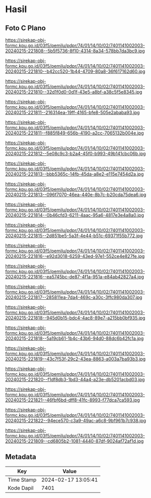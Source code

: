 # Hasil

## Foto C Plano

https://sirekap-obj-formc.kpu.go.id/03f5/pemilu/pdpr/74/01/14/10/02/7401141002003-20240215-221808--5b5f5736-8f10-4314-8a34-578bb7da3bc9.jpg

https://sirekap-obj-formc.kpu.go.id/03f5/pemilu/pdpr/74/01/14/10/02/7401141002003-20240215-221810--b42cc520-1b44-4709-80a8-36f617162d60.jpg

https://sirekap-obj-formc.kpu.go.id/03f5/pemilu/pdpr/74/01/14/10/02/7401141002003-20240215-221810--32d1f0d0-0d1f-43e5-a8bf-a38c5f5e8345.jpg

https://sirekap-obj-formc.kpu.go.id/03f5/pemilu/pdpr/74/01/14/10/02/7401141002003-20240215-221811--216314ea-19ff-4165-bfe8-505e2ababa93.jpg

https://sirekap-obj-formc.kpu.go.id/03f5/pemilu/pdpr/74/01/14/10/02/7401141002003-20240215-221811--f885f849-656b-4190-a2cc-7065132b004e.jpg

https://sirekap-obj-formc.kpu.go.id/03f5/pemilu/pdpr/74/01/14/10/02/7401141002003-20240215-221812--5e08c9c3-b2a4-45f0-b993-49b141cbc06b.jpg

https://sirekap-obj-formc.kpu.go.id/03f5/pemilu/pdpr/74/01/14/10/02/7401141002003-20240215-221813--bbb5365c-14fb-45da-a8e2-e115e7454d2a.jpg

https://sirekap-obj-formc.kpu.go.id/03f5/pemilu/pdpr/74/01/14/10/02/7401141002003-20240215-221813--096f7070-46ea-440e-8b7c-b20cda75dea6.jpg

https://sirekap-obj-formc.kpu.go.id/03f5/pemilu/pdpr/74/01/14/10/02/7401141002003-20240215-221814--0b46cfd3-6211-4aac-95a6-4817e3e4a8a0.jpg

https://sirekap-obj-formc.kpu.go.id/03f5/pemilu/pdpr/74/01/14/10/02/7401141002003-20240215-221815--2d851be5-5a3f-4e44-b51c-69371f55b772.jpg

https://sirekap-obj-formc.kpu.go.id/03f5/pemilu/pdpr/74/01/14/10/02/7401141002003-20240215-221816--e92d3018-6259-43ed-97e1-552ce4e827fe.jpg

https://sirekap-obj-formc.kpu.go.id/03f5/pemilu/pdpr/74/01/14/10/02/7401141002003-20240215-221816--ea5745bc-de87-4f1a-951a-e84ab42827a4.jpg

https://sirekap-obj-formc.kpu.go.id/03f5/pemilu/pdpr/74/01/14/10/02/7401141002003-20240215-221817--285811ea-7da4-469c-a30c-3ffc980da307.jpg

https://sirekap-obj-formc.kpu.go.id/03f5/pemilu/pdpr/74/01/14/10/02/7401141002003-20240215-221818--945d0b15-bdc4-4ac8-89e7-a215bb0bf935.jpg

https://sirekap-obj-formc.kpu.go.id/03f5/pemilu/pdpr/74/01/14/10/02/7401141002003-20240215-221818--5a19cb61-1b4c-43b6-94d0-88dc6b42fc1a.jpg

https://sirekap-obj-formc.kpu.go.id/03f5/pemilu/pdpr/74/01/14/10/02/7401141002003-20240215-221819--43c7f53f-29c2-43ea-8863-a003a7ba93b3.jpg

https://sirekap-obj-formc.kpu.go.id/03f5/pemilu/pdpr/74/01/14/10/02/7401141002003-20240215-221820--f1df8db3-1bd3-44a4-a23e-db5201acbd03.jpg

https://sirekap-obj-formc.kpu.go.id/03f5/pemilu/pdpr/74/01/14/10/02/7401141002003-20240215-221821--46fbf6bd-dff8-41fc-8993-f77dca7ca593.jpg

https://sirekap-obj-formc.kpu.go.id/03f5/pemilu/pdpr/74/01/14/10/02/7401141002003-20240215-221822--94ece570-c3a9-49ac-a6c8-9bf961b7c938.jpg

https://sirekap-obj-formc.kpu.go.id/03f5/pemilu/pdpr/74/01/14/10/02/7401141002003-20240215-221809--cd6805b2-1081-4440-87df-9024af72af1d.jpg


## Metadata

| Key        | Value               |
| ---------- | ------------------- |
| Time Stamp | 2024-02-17 13:05:41 |
| Kode Dapil | 7401                |



